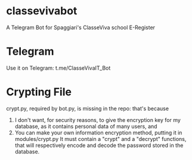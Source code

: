 # classevivabot
A Telegram Bot for Spaggiari's ClasseViva school E-Register

# Telegram
Use it on Telegram: t.me/ClasseVivaIT_Bot

# Crypting File
crypt.py, required by bot.py, is missing in the repo: that's because
1. I don't want, for security reasons, to give the encryption key for my database, as it contains personal data of many users, and
2. You can make your own information encryption method, putting it in modules/crypt.py
It must contain a "crypt" and a "decrypt" functions, that will respectively encode and decode the password stored in the database.